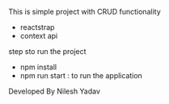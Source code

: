 This is simple project with CRUD functionality
- reactstrap
- context api

step sto run the project

- npm install
- npm run start : to run the application

Developed By Nilesh Yadav